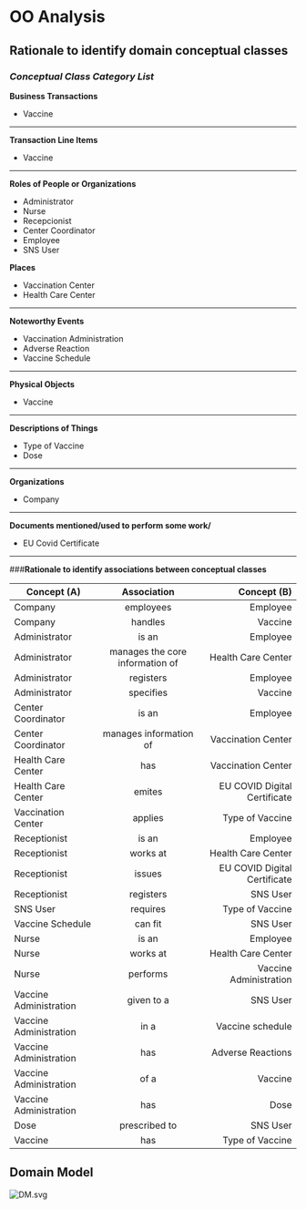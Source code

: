 # OO Analysis #

## Rationale to identify domain conceptual classes ##

### _Conceptual Class Category List_ ###

**Business Transactions**

* Vaccine

---

**Transaction Line Items**

* Vaccine

---

**Roles of People or Organizations**

* Administrator
* Nurse
* Recepcionist
* Center Coordinator
* Employee
* SNS User

**Places**

* Vaccination Center
* Health Care Center

---

**Noteworthy Events**

* Vaccination Administration
* Adverse Reaction
* Vaccine Schedule

---


**Physical Objects**

* Vaccine

---


**Descriptions of Things**

*  Type of Vaccine
*  Dose


---


**Organizations**

* Company

---

**Documents mentioned/used to perform some work/**

* EU Covid Certificate
---



###**Rationale to identify associations between conceptual classes**

| Concept (A) 		         |         Association   	         |                  Concept (B) |
|------------------------|:-------------------------------:|-----------------------------:|
| Company                |            employees            |                     Employee |
| Company                |             handles             |                      Vaccine |
| Administrator          |              is an              |                     Employee |
| Administrator          | manages the core information of |           Health Care Center |
| Administrator          |            registers            |                     Employee |
| Administrator          |            specifies            |                      Vaccine |
| Center Coordinator     |              is an              |                     Employee |
| Center Coordinator     |     manages information of      |           Vaccination Center |
| Health Care Center     |               has               |           Vaccination Center |
| Health Care Center     |             emites              | EU COVID Digital Certificate |
| Vaccination Center     |             applies             |              Type of Vaccine |
| Receptionist           |              is an              |                     Employee |
| Receptionist           |            works at             |           Health Care Center |
| Receptionist           |             issues              | EU COVID Digital Certificate |
| Receptionist           |            registers            |                     SNS User |
| SNS User               |            requires             |              Type of Vaccine |
| Vaccine Schedule       |             can fit             |                     SNS User |
| Nurse                  |              is an              |                     Employee |
| Nurse                  |            works at             |           Health Care Center |
| Nurse                  |            performs             |       Vaccine Administration |
| Vaccine Administration |           given to a            |                     SNS User |
| Vaccine Administration |              in a               |             Vaccine schedule |
| Vaccine Administration |               has               |            Adverse Reactions |
| Vaccine Administration |              of a               |                      Vaccine |
| Vaccine Administration |               has               |                         Dose |
| Dose                   |          prescribed to          |                     SNS User |
| Vaccine                |               has               |              Type of Vaccine |






## Domain Model

![DM.svg](DM.svg)



